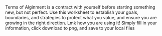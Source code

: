 Terms of Alginment is a contract with yourself before starting something new, but not perfect. 
Use this worksheet to establish your goals, boundaries, and strategies to protect what you value, and ensure you are growing in the right direction. 
Lmk how you are using it!
Simply fill in your information, click download to png, and save to your local files
